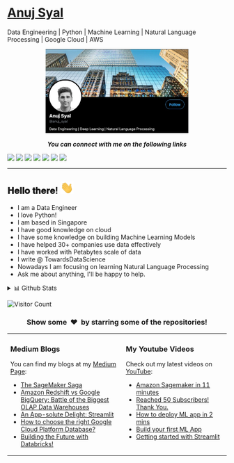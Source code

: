 # [Anuj Syal](https://anujsyal.com/)
Data Engineering | Python | Machine Learning | Natural Language Processing | Google Cloud | AWS

<p align="center" width="100%">
    <img width="65%" src="cover-v2.jpg"> 
</p>

<p align="center">
  <b><i>You can connect with me on the following links</i></b>

[<img height="30" src="https://img.shields.io/badge/twitter-%231DA1F2.svg?&style=for-the-badge&logo=twitter&logoColor=white" />][twitter]
[<img height="30" src = "https://img.shields.io/badge/Youtube-%23E4405F.svg?&style=for-the-badge&logo=Youtube&logoColor=white">][Youtube] 
[<img height="30" src="https://img.shields.io/badge/Hashnode-%230077B5.svg?&style=for-the-badge&logo=Hashnode&logoColor=white" />][Hashnode]
<a href="mailto:syal.anuj@gmail.com" style="text-decoration:none"><img height="30" src = "https://img.shields.io/badge/gmail-c14438?&style=for-the-badge&logo=gmail&logoColor=white"></a>
[<img height="30" src="https://img.shields.io/badge/linkedin-blue.svg?&style=for-the-badge&logo=linkedin&logoColor=white" />][LinkedIn]
[<img height="30" src="https://img.shields.io/badge/-Medium-000000.svg?&style=for-the-badge&logo=Medium&logoColor=white" />][Medium]
[<img height="30" src = "https://img.shields.io/badge/Instagram-036be4.svg?&style=for-the-badge&logo=Instagram&logoColor=white">][Instagram]
<br />
<hr />


<h2> 𝐇𝐞𝐥𝐥𝐨 𝐭𝐡𝐞𝐫𝐞! <img src="https://raw.githubusercontent.com/ABSphreak/ABSphreak/master/gifs/Hi.gif" width="30px"></h2>
<!-- 🙏 -->
 <!--<img align="right" height="270px" alt="GIF" src="https://i.pinimg.com/originals/e4/26/70/e426702edf874b181aced1e2fa5c6cde.gif" /> -->
 
* I am a Data Engineer
* I love Python!
* I am based in Singapore
* I have good knowledge on cloud
* I have some knowledge on building Machine Learning Models
* I have helped 30+ companies use data effectively
* I have worked with Petabytes scale of data
* I write @ TowardsDataScience
* Nowadays I am focusing on learning Natural Language Processing
* Ask me about anything, I'll be happy to help.


<table><tr><td valign="top" width="50%">

### Medium Blogs
You can find my blogs at my [Medium Page](https://syal-anuj.medium.com/): 
<!-- BLOG-POST-LIST:START -->
- [The SageMaker Saga](https://towardsdatascience.com/the-sagemaker-saga-e7ea2233388f?source=rss-df3997c527b4------2)
- [Amazon Redshift vs Google BigQuery: Battle of the Biggest OLAP Data Warehouses](https://towardsdatascience.com/amazon-redshift-vs-google-bigquery-battle-of-the-biggest-olap-data-warehouses-8311241b2c91?source=rss-df3997c527b4------2)
- [An App-solute Delight: Streamlit](https://towardsdatascience.com/an-app-solute-delight-streamlit-f9f1e7d55a85?source=rss-df3997c527b4------2)
- [How to choose the right Google Cloud Platform Database?](https://towardsdatascience.com/how-to-choose-the-right-google-cloud-platform-database-a223f4d7482f?source=rss-df3997c527b4------2)
- [Building the Future with Databricks!](https://medium.datadriveninvestor.com/building-the-future-with-databricks-f18eb702fba9?source=rss-df3997c527b4------2)
<!-- BLOG-POST-LIST:END -->
</td>
<td valign="top" width="45%">

### My Youtube Videos
Check out my latest videos on [YouTube](https://www.youtube.com/channel/UCO8XsgcjqArk_mAd1VGBMfg):
<!-- YOUTUBE:START -->
- [Amazon Sagemaker in 11 minutes ](https://www.youtube.com/watch?v=95332cm5ROo)
- [Reached 50 Subscribers! Thank You.](https://www.youtube.com/watch?v=KYbVte_o2dA)
- [How to deploy ML app in 2 mins ](https://www.youtube.com/watch?v=_fE8maAS5C0)
- [Build your first ML App ](https://www.youtube.com/watch?v=IeRbr9tJ4w0)
- [Getting started with Streamlit ](https://www.youtube.com/watch?v=J2LsfsHss3Y)
<!-- YOUTUBE:END -->
</td>

 <details>
<summary>📊 Github Stats</summary>

<p align="center"> <img src="https://github-readme-stats.vercel.app/api?username=syalanuj&show_icons=true&theme=gotham" alt="Anuj Syal | Stats" />

</details>


 ![Visitor Count](https://profile-counter.glitch.me/{syalanuj}/count.svg)
 
 
<h3 align="center">Show some &nbsp;❤️&nbsp; by starring some of the repositories!</h3>

[twitter]: https://twitter.com/anuj_syal
[youtube]: https://www.youtube.com/channel/UCO8XsgcjqArk_mAd1VGBMfg
[Hashnode]: https://anujsyal.com
[gmail]: https://gmail.com
[linkedin]: https://www.linkedin.com/in/anuj-syal-727736101/
[Medium]: https://syal-anuj.medium.com/
[Instagram]: https://www.instagram.com/anujsyal/
